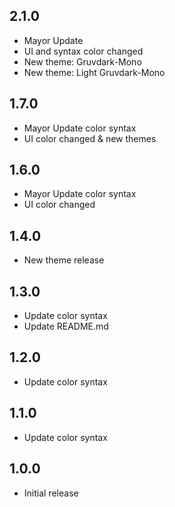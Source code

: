## 2.1.0

-  Mayor Update
-  UI and syntax color changed
-  New theme: Gruvdark-Mono
-  New theme: Light Gruvdark-Mono

## 1.7.0

-  Mayor Update color syntax
-  UI color changed & new themes 

## 1.6.0

-  Mayor Update color syntax
-  UI color changed

## 1.4.0

-  New theme release

## 1.3.0

-  Update color syntax
-  Update README.md

## 1.2.0

-  Update color syntax

## 1.1.0

-  Update color syntax

## 1.0.0

-  Initial release
